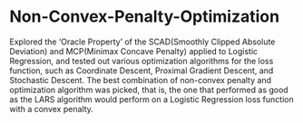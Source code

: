 # Non-Convex-Penalty-Optimization
Explored the ‘Oracle Property’ of the SCAD(Smoothly Clipped Absolute Deviation) and MCP(Minimax Concave Penalty)
applied to Logistic Regression, and tested out various optimization algorithms for the loss function, such as Coordinate Descent,
Proximal Gradient Descent, and Stochastic Descent. The best combination of non-convex penalty and optimization algorithm was
picked, that is, the one that performed as good as the LARS algorithm would perform on a Logistic Regression loss function with
a convex penalty.
